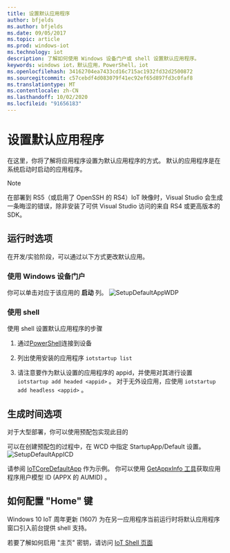 ```yaml
---
title: 设置默认应用程序
author: bfjelds
ms.author: bfjelds
ms.date: 09/05/2017
ms.topic: article
ms.prod: windows-iot
ms.technology: iot
description: 了解如何使用 Windows 设备门户或 shell 设置默认应用程序。
keywords: windows iot，默认应用，PowerShell，iot
ms.openlocfilehash: 34162704ea7433cd16c715ac1932fd32d2500872
ms.sourcegitcommit: c57cebdf4d083079f41ec92ef65d897fd3c0faf8
ms.translationtype: MT
ms.contentlocale: zh-CN
ms.lasthandoff: 10/02/2020
ms.locfileid: "91656183"
---
```

# <a name="set-up-a-default-app"></a>设置默认应用程序
在这里，你将了解将应用程序设置为默认应用程序的方式。 默认的应用程序是在系统启动时启动的应用程序。  

> [!NOTE]
> 在部署到 RS5（或启用了 OpenSSH 的 RS4）IoT 映像时，Visual Studio 会生成一条晦涩的错误，除非安装了可供 Visual Studio 访问的来自 RS4 或更高版本的 SDK。

## <a name="runtime-options"></a>运行时选项

在开发/实验阶段，可以通过以下方式更改默认应用。

### <a name="using-windows-device-portal"></a>使用 Windows 设备门户

你可以单击对应于该应用的 **启动** 列。
![SetupDefaultAppWDP](../media/SetupDefaultApp/DefaultAppWDP.png)

### <a name="using-the-shell"></a>使用 shell

使用 shell 设置默认应用程序的步骤 

1. 通过[PowerShell](../connect-your-device/PowerShell.md)连接到设备

2. 列出使用安装的应用程序 `iotstartup list`

3. 请注意要作为默认设置的应用程序的 appid，并使用对其进行设置 `iotstartup add headed <appid>` 。 对于无外设应用，应使用 `iotstartup add headless <appid>` 。


## <a name="build-time-option"></a>生成时间选项

对于大型部署，你可以使用预配包实现此目的

可以在创建预配包的过程中，在 WCD 中指定 StartupApp/Default 设置。
![SetupDefaultAppICD](../media/SetupDefaultApp/DefaultAppICD.png)

请参阅 [IoTCoreDefaultApp](https://github.com/ms-iot/iot-adk-addonkit/tree/master/Workspace/Source-arm/Packages/Appx.IoTCoreDefaultApp/customizations.xml) 作为示例。 你可以使用 [GetAppxInfo 工具](https://github.com/ms-iot/iot-adk-addonkit/tree/master/Tools/GetAppxInfo.exe)获取应用程序用户模型 ID (APPX 的 AUMID) 。

## <a name="how-to-configure-home-key"></a>如何配置 "Home" 键

Windows 10 IoT 周年更新 (1607) 为在另一应用程序当前运行时将默认应用程序窗口引入前台提供 shell 支持。

若要了解如何启用 "主页" 密钥，请访问 [IoT Shell 页面](https://docs.microsoft.com/windows/iot-core/develop-your-app/iotcoreshell#switching-between-apps-with-hid-injection-keys)
